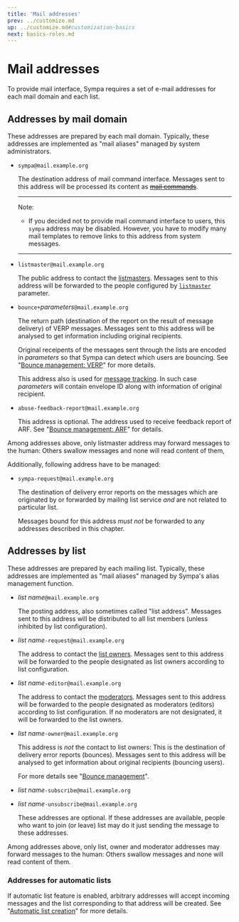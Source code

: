 ```yaml
---
title: 'Mail addresses'
prev: ../customize.md
up: ../customize.md#customization-basics
next: basics-roles.md
---
```


Mail addresses
==============

To provide mail interface, Sympa requires a set of e-mail addresses for each
mail domain and each list.

Addresses by mail domain
------------------------

These addresses are prepared by each mail domain.
Typically, these addresses are implemented as "mail aliases" managed by
system administrators.

  * `sympa@mail.example.org`

    The destination address of mail command interface.  Messages sent to this
    address will be processed its content as
    ~~[mail commands](/manual/mail-command)~~.

    ----
    Note:

      * If you decided not to provide mail command interface to users, this
        `sympa` address may be disabled.
        However, you have to modify many mail templates to remove links to
        this address from system messages.

    ----

  * `listmaster@mail.example.org`

    The public address to contact the [listmasters](basics-roles.md).  Messages
    sent to this address will be forwarded to the people configured by
    [`listmaster`](../man/sympa.conf.5.md) parameter.

  * `bounce+`*parameters*`@mail.example.org`

    The return path (destination of the report on the result of message
    delivery) of VERP messages.  Messages sent to this address will be analysed
    to get information including original recipients.

    Original receipents of the messages sent through the lists are encoded in
    *parameters* so that Sympa can detect which users are bouncing.  See
    "[Bounce management: VERP](bounce-management.md#verp)" for more details.

    This address also is used for [message tracking](message-tracking.md). In
    such case *parameters* will contain envelope ID along with information of
    original recipient.

  * `abuse-feedback-report@mail.example.org`

    This address is optional. The address used to receive feedback report of
    ARF.  See "[Bounce management: ARF](bounce-management.md#arf)" for details.

Among addresses above, only listmaster address may forward messages to the
human: Others swallow messages and none will read content of them,

Additionally, following address have to be managed:

  * `sympa-request@mail.example.org`

    The destination of delivery error reports on the messages which are
    originated by or forwarded by mailing list service _and_ are not related
    to particular list.

    Messages bound for this address _must not_ be forwarded to any addresses
    described in this chapter.

Addresses by list
-----------------

These addresses are prepared by each mailing list.
Typically, these addresses are implemented as "mail aliases" managed by
Sympa's alias management function.

  * *list name*`@mail.example.org`

    The posting address, also sometimes called "list address".  Messages
    sent to this address will be distributed to all list members (unless
    inhibited by list configuration).

  * *list name*`-request@mail.example.org`

    The address to contact the [list owners](basics-roles.md).  Messages sent
    to this address will be forwarded to the people designated as list owners
    according to list configuration.

  * *list name*`-editor@mail.example.org`

    The address to contact the [moderators](basics-roles.md).  Messages sent
    to this address will be forwarded to the people designated as moderators
    (editors) according to list configuration.  If no moderators are not
    designated, it will be forwarded to the list owners.

  * *list name*`-owner@mail.example.org`

    This address is _not_ the contact to list owners: This is the destination
    of delivery error reports (bounces).  Messages sent to this address will
    be analysed to get information about original recipients (bouncing users).

    For more details see "[Bounce management](bounce-management.md)".

  * *list name*`-subscribe@mail.example.org`

  * *list name*`-unsubscribe@mail.example.org`

    These addresses are optional.  If these addresses are available, people who
    want to join (or leave) list may do it just sending the message to these
    addresses.

Among addresses above, only list, owner and moderator addresses may forward
messages to the human: Others swallow messages and none will read content of
them.

### Addresses for automatic lists

If automatic list feature is enabled, arbitrary addresses will accept incoming
messages and the list corresponding to that address will be created.  See
"[Automatic list creation](automatic-lists.md)" for more details.


